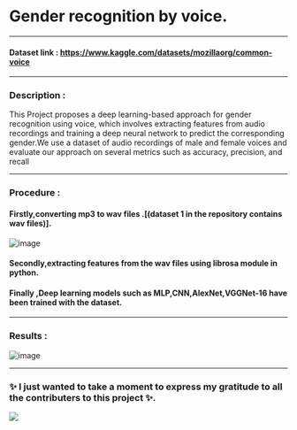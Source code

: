 
# Gender recognition by voice.
----------------------------------------------------------------------------------
#### Dataset link : https://www.kaggle.com/datasets/mozillaorg/common-voice

--------------------------------------------------------------------------------------
### Description : 

This Project proposes a deep learning-based
approach for gender recognition using voice, which 
involves extracting features from audio recordings and
training a deep neural network to predict the corresponding 
gender.We use a dataset of audio recordings of 
male and female voices and evaluate our approach on several metrics such as accuracy, precision, 
and recall
              
-----------------------------------------------------------------------------------------------
### Procedure :

#### Firstly,converting mp3 to wav files .[(dataset 1  in the repository contains wav files)].

![image](https://user-images.githubusercontent.com/91651103/225900277-c2d8e3ba-ee39-46a4-9daa-6b746058b879.png)


#### Secondly,extracting features from the wav files using librosa module in python.

#### Finally ,Deep learning models such as MLP,CNN,AlexNet,VGGNet-16 have been trained with the dataset.

-----------------------------------------------------------------------------------------------------------

### Results :

![image](https://user-images.githubusercontent.com/91651103/225902858-bae60ed1-ac5c-4f4e-88fa-14cc85907021.png)

----------------------------------------------------------------------------------------------------------------

### ✨ I just wanted to take a moment to express my gratitude to all the contributers to this project ✨.

<a href="https://github.com/nitinsaimajji/voice1/graphs/contributors">
  <img src="https://contrib.rocks/image?repo=nitinsaimajji/voice1" />
</a>


 
